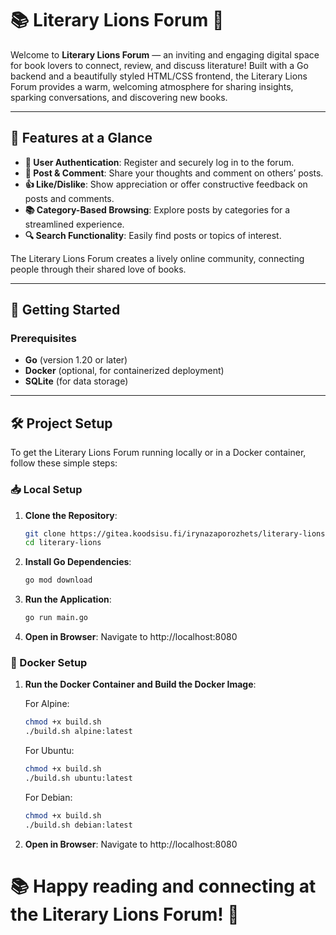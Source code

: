 # 📚 Literary Lions Forum 🦁

Welcome to **Literary Lions Forum** — an inviting and engaging digital space for book lovers to connect, review, and discuss literature! Built with a Go backend and a beautifully styled HTML/CSS frontend, the Literary Lions Forum provides a warm, welcoming atmosphere for sharing insights, sparking conversations, and discovering new books.

---

## 🌟 Features at a Glance

- **🔐 User Authentication**: Register and securely log in to the forum.
- **📝 Post & Comment**: Share your thoughts and comment on others’ posts.
- **👍 Like/Dislike**: Show appreciation or offer constructive feedback on posts and comments.
- **📚 Category-Based Browsing**: Explore posts by categories for a streamlined experience.
- **🔍 Search Functionality**: Easily find posts or topics of interest.

The Literary Lions Forum creates a lively online community, connecting people through their shared love of books.

---

## 🚀 Getting Started

### Prerequisites

- **Go** (version 1.20 or later)
- **Docker** (optional, for containerized deployment)
- **SQLite** (for data storage)

---

## 🛠 Project Setup

To get the Literary Lions Forum running locally or in a Docker container, follow these simple steps:

### 📥 Local Setup

1. **Clone the Repository**:
   ```bash
   git clone https://gitea.koodsisu.fi/irynazaporozhets/literary-lions.git
   cd literary-lions
   ```
2. **Install Go Dependencies**:
    ```bash
    go mod download
    ```
3. **Run the Application**:
    ```bash
    go run main.go
    ```
4. **Open in Browser**:
    Navigate to http://localhost:8080

### 🐳 Docker Setup

1.  **Run the Docker Container and Build the Docker Image**:

    For Alpine:
    ```bash
    chmod +x build.sh
    ./build.sh alpine:latest
    ```

    For Ubuntu:
     ```bash
    chmod +x build.sh
    ./build.sh ubuntu:latest
    ```

    For Debian:
     ```bash
    chmod +x build.sh
    ./build.sh debian:latest
    ```

2. **Open in Browser**:
    Navigate to http://localhost:8080

# 📚 Happy reading and connecting at the Literary Lions Forum! 🦁



